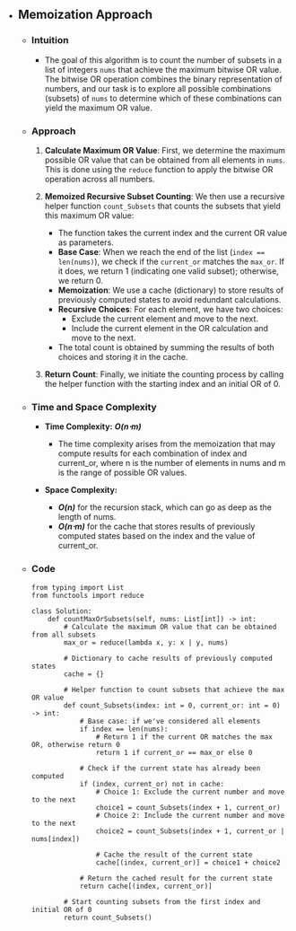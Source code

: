 - ## Memoization Approach

    - ### Intuition
        - The goal of this algorithm is to count the number of subsets in a list of integers `nums` that achieve the maximum bitwise OR value. The bitwise OR operation combines the binary representation of numbers, and our task is to explore all possible combinations (subsets) of `nums` to determine which of these combinations can yield the maximum OR value.

    - ### Approach
        1. **Calculate Maximum OR Value**: First, we determine the maximum possible OR value that can be obtained from all elements in `nums`. This is done using the `reduce` function to apply the bitwise OR operation across all numbers.

        2. **Memoized Recursive Subset Counting**: We then use a recursive helper function `count_Subsets` that counts the subsets that yield this maximum OR value:
            - The function takes the current index and the current OR value as parameters.
            - **Base Case**: When we reach the end of the list (`index == len(nums)`), we check if the `current_or` matches the `max_or`. If it does, we return 1 (indicating one valid subset); otherwise, we return 0.
            - **Memoization**: We use a cache (dictionary) to store results of previously computed states to avoid redundant calculations.
            - **Recursive Choices**: For each element, we have two choices:
                - Exclude the current element and move to the next.
                - Include the current element in the OR calculation and move to the next.
            - The total count is obtained by summing the results of both choices and storing it in the cache.

        3. **Return Count**: Finally, we initiate the counting process by calling the helper function with the starting index and an initial OR of 0.

    - ### Time and Space Complexity
        - __Time Complexity:__ ___O(n⋅m)___
            - The time complexity arises from the memoization that may compute results for each combination of index and current_or, where n is the number of elements in nums and m is the range of possible OR values.

        - __Space Complexity:__ 
            - ___O(n)___ for the recursion stack, which can go as deep as the length of nums.
            - ___O(n⋅m)___ for the cache that stores results of previously computed states based on the index and the value of current_or.

    - ### Code
        ```python3 []
        from typing import List
        from functools import reduce

        class Solution:
            def countMaxOrSubsets(self, nums: List[int]) -> int:
                # Calculate the maximum OR value that can be obtained from all subsets
                max_or = reduce(lambda x, y: x | y, nums)

                # Dictionary to cache results of previously computed states
                cache = {}

                # Helper function to count subsets that achieve the max OR value
                def count_Subsets(index: int = 0, current_or: int = 0) -> int:
                    # Base case: if we've considered all elements
                    if index == len(nums):
                        # Return 1 if the current OR matches the max OR, otherwise return 0
                        return 1 if current_or == max_or else 0
                    
                    # Check if the current state has already been computed
                    if (index, current_or) not in cache:
                        # Choice 1: Exclude the current number and move to the next
                        choice1 = count_Subsets(index + 1, current_or)
                        # Choice 2: Include the current number and move to the next
                        choice2 = count_Subsets(index + 1, current_or | nums[index])

                        # Cache the result of the current state
                        cache[(index, current_or)] = choice1 + choice2
                    
                    # Return the cached result for the current state
                    return cache[(index, current_or)]
                
                # Start counting subsets from the first index and initial OR of 0
                return count_Subsets()
        ```
